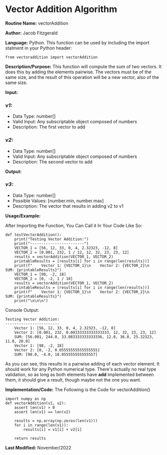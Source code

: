 # Vector Addition Algorithm

**Routine Name:** vectorAddition

**Author:** Jacob Fitzgerald

**Language:** Python. This function can be used by including the import statment in your Python header:
```
from vectoraddition import vectorAddition
```

**Description/Purpose:** This function will compute the sum of two vectors. It does this by adding the elements pairwise. The vectors must be of the same size, and the result of this operation will be a new vector, also of the same size.  

**Input:**
### *v1:* 
  * Data Type: number[]
  * Valid Input: Any subscriptable object composed of numbers
  * Description: The first vector to add

### *v2:*
  * Data Type: number[]
  * Valid Input: Any subscriptable object composed of numbers
  * Description: The second vector to add


**Output:** 
### *v3:*
  * Data Type: number[]
  * Possible Values: [number.min, number.max]
  * Description: The vector that results in adding v2 to v1

**Usage/Example:**

After Importing the Function, You Can Call it In Your Code Like So:

```
def testVectorAddition():
    print("Testing Vector Addition:")
    print("------------------------")
    VECTOR_1 = [56, 12, 33, 0, 4, 2.32323, -12, 8]
    VECTOR_2 = [0.001, 232, 1 / 12, 12, 32, 23, 23, 12]
    results = vectorAddition(VECTOR_1, VECTOR_2)
    printableResults = [results[i] for i in range(len(results))]
    print(f"    Vector 1: {VECTOR_1}\n    Vector 2: {VECTOR_2}\n    SUM: {printableResults}")
    VECTOR_1 = [98, -2, 18]
    VECTOR_2 = [0, -2, 1 / 18]
    results = vectorAddition(VECTOR_1, VECTOR_2)
    printableResults = [results[i] for i in range(len(results))]
    print(f"    Vector 1: {VECTOR_1}\n    Vector 2: {VECTOR_2}\n    SUM: {printableResults}")
    print("\n\n\n")
```

Console Output:
```
Testing Vector Addition:
------------------------
    Vector 1: [56, 12, 33, 0, 4, 2.32323, -12, 8]
    Vector 2: [0.001, 232, 0.08333333333333333, 12, 32, 23, 23, 12]
    SUM: [56.001, 244.0, 33.083333333333336, 12.0, 36.0, 25.32323, 11.0, 20.0]
    Vector 1: [98, -2, 18]
    Vector 2: [0, -2, 0.05555555555555555]
    SUM: [98.0, -4.0, 18.055555555555557]
```
As you can see, this results in a pairwise adding of each vector element. It should work for any Python numerical type. There's actually no real type validation, so as long as both elements have __add__ implemented between them, it should give a result, though maybe not the one you want. 

**Implementation/Code:** The Following is the Code for vectorAddition()
```
import numpy as np
def vectorAddition(v1, v2):
    assert len(v1) > 0
    assert len(v1) == len(v2)

    results = np.array(np.zeros(len(v1)))
    for i in range(len(v1)):
        results[i] = v1[i] + v2[i]

    return results

```
**Last Modified:** November/2022